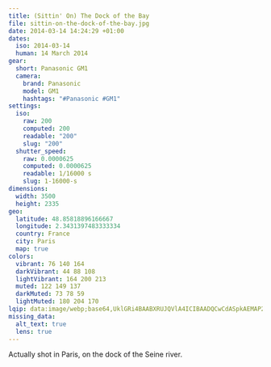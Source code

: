 ```yaml
---
title: (Sittin' On) The Dock of the Bay
file: sittin-on-the-dock-of-the-bay.jpg
date: 2014-03-14 14:24:29 +01:00
dates:
  iso: 2014-03-14
  human: 14 March 2014
gear:
  short: Panasonic GM1
  camera:
    brand: Panasonic
    model: GM1
    hashtags: "#Panasonic #GM1"
settings:
  iso:
    raw: 200
    computed: 200
    readable: "200"
    slug: "200"
  shutter_speed:
    raw: 0.0000625
    computed: 0.0000625
    readable: 1/16000 s
    slug: 1-16000-s
dimensions:
  width: 3500
  height: 2335
geo:
  latitude: 48.85818896166667
  longitude: 2.3431397483333334
  country: France
  city: Paris
  map: true
colors:
  vibrant: 76 140 164
  darkVibrant: 44 88 108
  lightVibrant: 164 200 213
  muted: 122 149 137
  darkMuted: 73 78 59
  lightMuted: 180 204 170
lqip: data:image/webp;base64,UklGRi4BAABXRUJQVlA4ICIBAADQCwCdASpkAEMAP2Wivli/v7U5tBgLs/AsiWUIcAGNkIdBTZg6k6dmBKQo6GDq2WgR3IehfsPMyC3Hg6YWgeqsXio0FPA15GUk5MTTYTqp1FlYdkt1HgJ+5vNvDXmwZ/t9pmJJseIAAP5wyOmjg2TXz9AfCGDhZulyIxVpZUytAg3dWdc7AeM7mvsvF5AYy5Lcf67sfJXG2tIQ4kwyJbBOE03ciPaSD4D9sNDblEecPjarZ767mdgP6MLE2YV5BUJYmDShwraTFp1mDr9S6bzHfykooJ/ZEC5KePbjhAdTOtoB30LonAtCVu22u91lMhEI6uMhds953fJq8/O4hPc3HRiVfg344SC5bAEUBtBbp0/WYJb8EDUgjkAlwdODkAAAAA==
missing_data:
  alt_text: true
  lens: true
---
```


Actually shot in Paris, on the dock of the Seine river.
